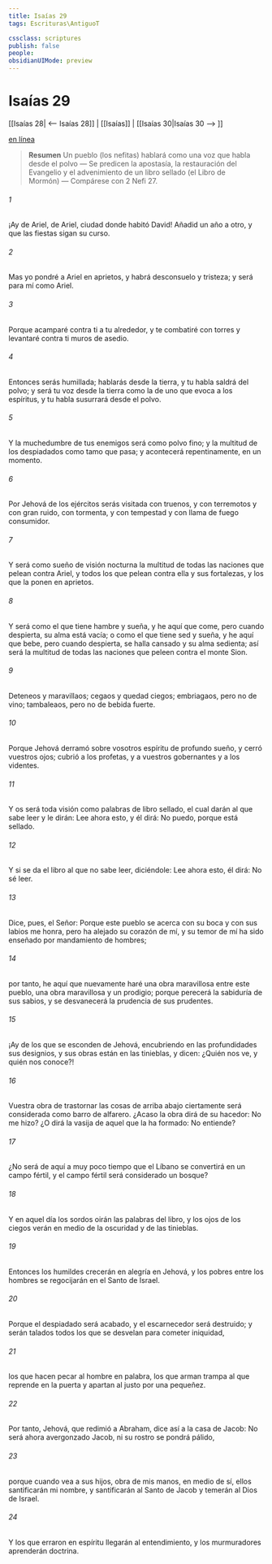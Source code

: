 ```yaml
---
title: Isaías 29
tags: Escrituras\AntiguoT

cssclass: scriptures
publish: false
people:
obsidianUIMode: preview
---
```


# Isaías 29
[[Isaías 28| <-- Isaías 28]] | [[Isaías]] | [[Isaías 30|Isaías 30 --> ]]

[en línea](https://churchofjesuschrist.org/study/scriptures/ot/isa/29?lang=spa)

> __Resumen__
Un pueblo (los nefitas) hablará como una voz que habla desde el polvo — Se predicen la apostasía, la restauración del Evangelio y el advenimiento de un libro sellado (el Libro de Mormón) — Compárese con 2 Nefi 27.

###### 1 
¡Ay de Ariel, de Ariel, ciudad donde habitó David! Añadid un año a otro, y que las fiestas sigan su curso.

###### 2 
Mas yo pondré a Ariel en aprietos, y habrá desconsuelo y tristeza; y será para mí como Ariel.

###### 3 
Porque acamparé contra ti a tu alrededor, y te combatiré con torres y levantaré contra ti muros de asedio.

###### 4 
Entonces serás humillada; hablarás desde la tierra, y tu habla saldrá del polvo; y será tu voz desde la tierra como la de uno que evoca a los espíritus, y tu habla susurrará desde el polvo.

###### 5 
Y la muchedumbre de tus enemigos será como polvo fino; y la multitud de los despiadados como tamo que pasa; y acontecerá repentinamente, en un momento.

###### 6 
Por Jehová de los ejércitos serás visitada con truenos, y con terremotos y con gran ruido, con tormenta, y con tempestad y con llama de fuego consumidor.

###### 7 
Y será como sueño de visión nocturna la multitud de todas las naciones que pelean contra Ariel, y todos los que pelean contra ella y sus fortalezas, y los que la ponen en aprietos.

###### 8 
Y será como el que tiene hambre y sueña, y he aquí que come, pero cuando despierta, su alma está vacía; o como el que tiene sed y sueña, y he aquí que bebe, pero cuando despierta, se halla cansado y su alma sedienta; así será la multitud de todas las naciones que peleen contra el monte Sion.

###### 9 
Deteneos y maravillaos; cegaos y quedad ciegos; embriagaos, pero no de vino; tambaleaos, pero no de bebida fuerte.

###### 10 
Porque Jehová derramó sobre vosotros espíritu de profundo sueño, y cerró vuestros ojos; cubrió a los profetas, y a vuestros gobernantes y a los videntes.

###### 11 
Y os será toda visión como palabras de libro sellado, el cual darán al que sabe leer y le dirán: Lee ahora esto, y él dirá: No puedo, porque está sellado.

###### 12 
Y si se da el libro al que no sabe leer, diciéndole: Lee ahora esto, él dirá: No sé leer.

###### 13 
Dice, pues, el Señor: Porque este pueblo se  acerca con su boca y con sus labios me honra, pero ha alejado su corazón de mí, y su temor de mí ha sido enseñado por mandamiento de hombres;

###### 14 
por tanto, he aquí que nuevamente haré una obra maravillosa entre este pueblo, una obra maravillosa y un prodigio; porque perecerá la sabiduría de sus sabios, y se desvanecerá la prudencia de sus prudentes.

###### 15 
¡Ay de los que se esconden de Jehová, encubriendo en las profundidades sus designios, y sus obras están en las tinieblas, y dicen: ¿Quién nos ve, y quién nos conoce?!

###### 16 
Vuestra obra de trastornar las cosas de arriba abajo ciertamente será considerada como barro de alfarero. ¿Acaso la obra dirá de su hacedor: No me hizo? ¿O dirá la vasija de aquel que la ha formado: No entiende?

###### 17 
¿No será de aquí a muy poco tiempo que el Líbano se convertirá en un campo fértil, y el campo fértil será considerado un bosque?

###### 18 
Y en aquel día los sordos oirán las palabras del libro, y los ojos de los ciegos verán en medio de la oscuridad y de las tinieblas.

###### 19 
Entonces los humildes crecerán en alegría en Jehová, y los pobres entre los hombres se regocijarán en el Santo de Israel.

###### 20 
Porque el despiadado será acabado, y el escarnecedor será destruido; y serán talados todos los que se desvelan para cometer iniquidad,

###### 21 
los que hacen pecar al hombre en palabra, los que arman trampa al que reprende en la puerta y apartan al justo por una pequeñez.

###### 22 
Por tanto, Jehová, que redimió a Abraham, dice así a la casa de Jacob: No será ahora avergonzado Jacob, ni su rostro se pondrá pálido,

###### 23 
porque cuando vea a sus hijos, obra de mis manos, en medio de sí, ellos santificarán mi nombre, y santificarán al Santo de Jacob y temerán al Dios de Israel.

###### 24 
Y los que erraron en espíritu llegarán al entendimiento, y los murmuradores aprenderán doctrina.

